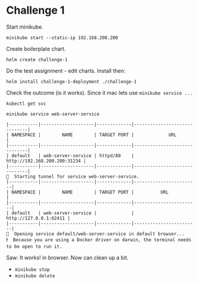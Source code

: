 # Challenge 1

Start minikube.

`minikube start --static-ip 192.168.200.200`

Create boilerplate chart.

`helm create challenge-1`

Do the test assignment - edit charts. Install then:

`helm install challenge-1-deployment ./challenge-1`

Check the outcome (is it works). Since it mac lets use `minikube service ...`

`kubectl get svc`

`minikube service web-server-service `

    |-----------|--------------------|-------------|------------------------------|
    | NAMESPACE |        NAME        | TARGET PORT |             URL              |
    |-----------|--------------------|-------------|------------------------------|
    | default   | web-server-service | httpd/80    | http://192.168.200.200:31234 |
    |-----------|--------------------|-------------|------------------------------|
    🏃  Starting tunnel for service web-server-service.
    |-----------|--------------------|-------------|------------------------|
    | NAMESPACE |        NAME        | TARGET PORT |          URL           |
    |-----------|--------------------|-------------|------------------------|
    | default   | web-server-service |             | http://127.0.0.1:62411 |
    |-----------|--------------------|-------------|------------------------|
    🎉  Opening service default/web-server-service in default browser...
    ❗  Because you are using a Docker driver on darwin, the terminal needs to be open to run it.

Saw: It works! in browser. Now can clean up a bit.

- `minikube stop`
- `minikube delete`

